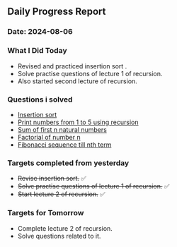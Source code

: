 ## Daily Progress Report

### Date: 2024-08-06

### What I Did Today

- Revised and practiced insertion sort .
- Solve practise questions of lecture 1 of recursion.
- Also started second lecture of recursion.

### Questions i solved

- [Insertion sort](./code/InsertionSort.java)
- [Print numbers from 1 to 5 using recursion](./code/Print1To5.java)
- [Sum of first n natural numbers](./code/SumOfNauturalNumbers.java)
- [Factorial of number n](./code/FactorialOfANumber.java)
- [Fibonacci sequence till nth term](./code/FibonacciSequence.java)

### Targets completed from yesterday

- ~~Revise insertion sort.~~ ✅
- ~~Solve practise questions of lecture 1 of recursion.~~ ✅
- ~~Start lecture 2 of recursion.~~ ✅

### Targets for Tomorrow

- Complete lecture 2 of recursion.
- Solve questions related to it.
